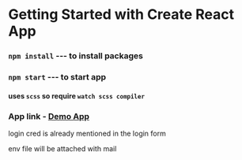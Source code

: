 # Getting Started with Create React App

### `npm install` --- to install packages
### `npm start` --- to start app

#### uses `scss` so require `watch scss compiler`

### App link - [Demo App](https://pensive-wiles-5e361e.netlify.app)

login cred is already mentioned in the login form

env file will be attached with mail
